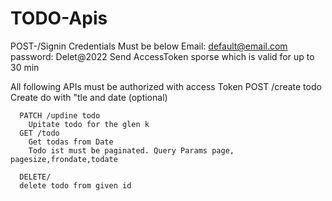 # TODO-Apis


POST-/Signin
   Credentials Must be below Email: default@email.com
   password: Delet@2022
   Send AccessToken sporse which is valid for up to 30 min
 
 All following APIs must be authorized with access Token
      POST /create todo Create do with "tle and date (optional)

      PATCH /updine todo
        Upitate todo for the glen k
      GET /todo
        Get todas from Date
        Todo ist must be paginated. Query Params page, pagesize,frondate,todate

      DELETE/
      delete todo from given id
